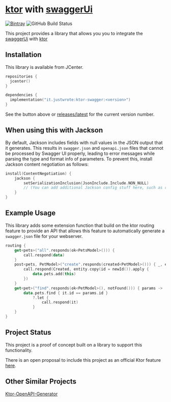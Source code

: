 # [ktor](https://github.com/Kotlin/ktor) with [swaggerUi](https://swagger.io/)


[![Bintray](https://img.shields.io/badge/dynamic/json.svg?label=latest%20release&url=https%3A%2F%2Fapi.bintray.com%2F%2Fpackages%2Fjustwrote%2Fmaven%2Fktor-swagger%2Fversions%2F_latest&query=name&colorB=328998&style=flat)](https://bintray.com/justwrote/maven/ktor-swagger)
![GitHub Build Status](https://img.shields.io/github/workflow/status/justwrote/ktor-swagger/CI/master?style=flat)


This project provides a library that allows you you to integrate the
 [swaggerUi](https://swagger.io/) with [ktor](https://github.com/Kotlin/ktor)

## Installation

This library is available from JCenter.

```kotlin
repositories {
  jcenter()
}

dependencies {
  implementation("it.justwrote:ktor-swagger:<version>")
}
```

See the button above or [releases/latest](https://github.com/justwrote/ktor-swagger/releases/latest) for the current version number.

## When using this with Jackson

By default, Jackson includes fields with null values in the JSON output that it generates. This results in `swagger.json` and `openapi.json` files that cannot be processed by Swagger UI properly, leading to error messages while parsing the type and format info of parameters. To prevent this, install Jackson content negotiation as follows:

```kotlin
install(ContentNegotiation) {
    jackson {
        setSerializationInclusion(JsonInclude.Include.NON_NULL)
        // (You can add additional Jackson config stuff here, such as registerModules(JavaTimeModule()), etc.)
    }
}
```

## Example Usage

This library adds some extension function that build on the ktor routing feature to provide an API
that allows this feature to automatically generate a `swagger.json` file for your webserver.

```kotlin
routing {
    get<pets>("all".responds(ok<PetsModel>())) {
        call.respond(data)
    }
    post<pets, PetModel>("create".responds(created<PetModel>())) { _, entity ->
        call.respond(Created, entity.copy(id = newId()).apply {
            data.pets.add(this)
        })
    }
    get<pet>("find".responds(ok<PetModel>(), notFound())) { params ->
        data.pets.find { it.id == params.id }
            ?.let {
                call.respond(it)
            }
    }
}
```

## Project Status

This project is a proof of concept built on a library to support this functionality.

There is an open proposal to include this project as an official Ktor feature
[here](https://github.com/ktorio/ktor/issues/453).

## Other Similar Projects

[Ktor-OpenAPI-Generator](https://github.com/papsign/Ktor-OpenAPI-Generator)
